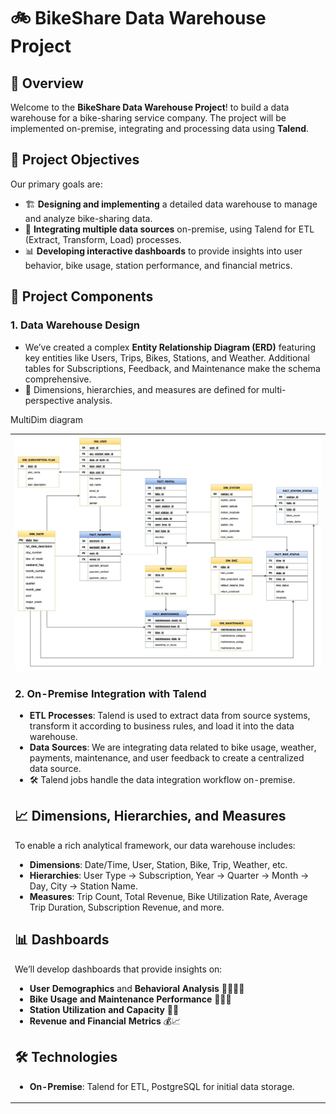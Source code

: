 # 🚲 BikeShare Data Warehouse Project

## 📖 Overview
Welcome to the **BikeShare Data Warehouse Project**! to build a data warehouse for a bike-sharing service company. The project will be implemented on-premise, integrating and processing data using **Talend**.

## 🎯 Project Objectives
Our primary goals are:
- 🏗️ **Designing and implementing** a detailed data warehouse to manage and analyze bike-sharing data.
- 🔄 **Integrating multiple data sources** on-premise, using Talend for ETL (Extract, Transform, Load) processes.
- 📊 **Developing interactive dashboards** to provide insights into user behavior, bike usage, station performance, and financial metrics.

## 🧩 Project Components
### 1. **Data Warehouse Design**
   - We’ve created a complex **Entity Relationship Diagram (ERD)** featuring key entities like Users, Trips, Bikes, Stations, and Weather. Additional tables for Subscriptions, Feedback, and Maintenance make the schema comprehensive.
   - 📐 Dimensions, hierarchies, and measures are defined for multi-perspective analysis.

MultiDim diagram
<table><tr><td><img src="https://github.com/layashreeadepu/BikeFlow-Analytics/blob/c67daadcb96a834c2594a33eafd7b802333c268d/bike_share_final_model.jpg">

### 2. **On-Premise Integration with Talend**
   - **ETL Processes**: Talend is used to extract data from source systems, transform it according to business rules, and load it into the data warehouse.
   - **Data Sources**: We are integrating data related to bike usage, weather, payments, maintenance, and user feedback to create a centralized data source.
   - 🛠️ Talend jobs handle the data integration workflow on-premise.

## 📈 Dimensions, Hierarchies, and Measures
To enable a rich analytical framework, our data warehouse includes:
- **Dimensions**: Date/Time, User, Station, Bike, Trip, Weather, etc.
- **Hierarchies**: User Type → Subscription, Year → Quarter → Month → Day, City → Station Name.
- **Measures**: Trip Count, Total Revenue, Bike Utilization Rate, Average Trip Duration, Subscription Revenue, and more.

## 📊 Dashboards
We’ll develop dashboards that provide insights on:
- **User Demographics** and **Behavioral Analysis** 🧍‍♀️🧍‍♂️
- **Bike Usage and Maintenance Performance** 🚴‍♂️🔧
- **Station Utilization and Capacity** 🚏📍
- **Revenue and Financial Metrics** 💰📈

## 🛠️ Technologies
- **On-Premise**: Talend for ETL, PostgreSQL for initial data storage.
